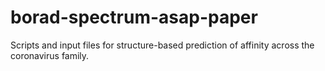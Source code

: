 # borad-spectrum-asap-paper
Scripts and input files for structure-based prediction of affinity across the coronavirus family.
